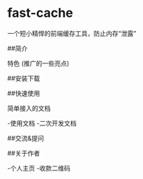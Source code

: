 # fast-cache

一个短小精悍的前端缓存工具，防止内存“泄露”

##简介

特色 (推广的一些亮点)

##安装下载


##快速使用

简单接入的文档

-使用文档
-二次开发文档

##交流&提问

##关于作者

-个人主页
-收款二维码
